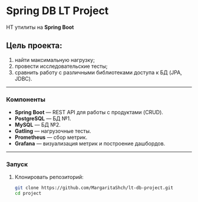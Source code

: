# Spring DB LT Project

НТ утилиты на **Spring Boot**

## Цель проекта: 
1. найти максимальную нагрузку;
2. провести исследовательские тесты;
3. сравнить работу с различными библиотеками доступа к БД (JPA, JDBC).

---

### Компоненты
- **Spring Boot** — REST API для работы с продуктами (CRUD).
- **PostgreSQL** — БД №1.
- **MySQL** — БД №2.
- **Gatling** — нагрузочные тесты.
- **Prometheus** — сбор метрик.
- **Grafana** — визуализация метрик и построение дашбордов.

---

### Запуск
1. Клонировать репозиторий:
   ```bash
   git clone https://github.com/MargaritaShch/lt-db-project.git
   cd project
   

